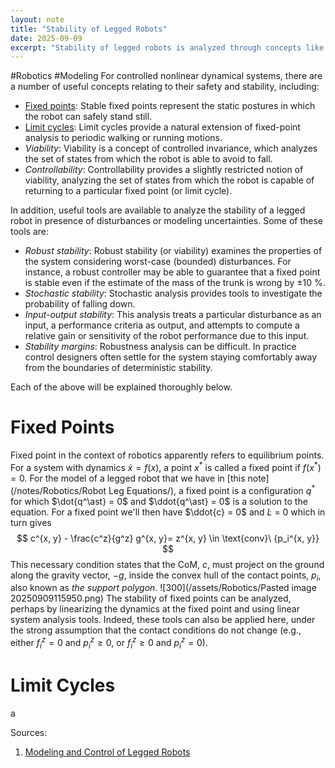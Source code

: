 ```yaml
---
layout: note
title: "Stability of Legged Robots"
date: 2025-09-09
excerpt: "Stability of legged robots is analyzed through concepts like fixed points and limit cycles. These concepts examine the robots ability to maintain balance and withstand disturbances."
---
```


#Robotics #Modeling 
For controlled nonlinear dynamical systems, there are a number of useful concepts relating to their safety and stability, including:
- [Fixed points](/notes//#fixed-points): Stable fixed points represent the static postures in which the robot can safely stand still. 
- [Limit cycles](/notes//#limit-cycles): Limit cycles provide a natural extension of fixed-point analysis to periodic walking or running motions.
- _Viability_: Viability is a concept of controlled invariance, which analyzes the set of states from which the robot is able to avoid to fall.
- _Controllability_: Controllability provides a slightly restricted notion of viability, analyzing the set of states from which the robot is capable of returning to a particular fixed point (or limit cycle). 

In addition, useful tools are available to analyze the stability of a legged robot in presence of disturbances or modeling uncertainties. Some of these tools are:
- _Robust stability_: Robust stability (or viability) examines the properties of the system considering worst-case (bounded) disturbances. For instance, a robust controller may be able to guarantee that a fixed point is stable even if the estimate of the mass of the trunk is wrong by $\pm10$ %.
- _Stochastic stability_: Stochastic analysis provides tools to investigate the probability of falling down.
- _Input-output stability_: This analysis treats a particular disturbance as an input, a performance criteria as output, and attempts to compute a relative gain or sensitivity of the robot performance due to this input. 
- _Stability margins_: Robustness analysis can be difficult. In practice control designers often settle for the system staying comfortably away from the boundaries of deterministic stability.

Each of the above will be explained thoroughly below.
# Fixed Points
Fixed point in the context of robotics apparently refers to equilibrium points. For a system with dynamics $\dot{x} = f(x)$, a point $x^\ast$ is called a fixed point if $f(x^\ast) = 0$. For the model of a legged robot that we have in [this note](/notes/Robotics/Robot Leg Equations/), a fixed point is a configuration $q^\ast$ for which $\dot{q^\ast} = 0$ and $\ddot{q^\ast} = 0$ is a solution to the equation. For a fixed point we'll then have $\ddot{c} = 0$ and $\dot{L}$ = 0 which in turn gives
$$
c^{x, y} - \frac{c^z}{g^z} g^{x, y}= z^{x, y} \in \text{conv}\ {p_i^{x, y}}
$$
This necessary condition states that the CoM, $c$, must project on the ground along the gravity vector, $−g$, inside the convex hull of the contact points, $p_i$, also known as _the support polygon_.
![300](/assets/Robotics/Pasted image 20250909115950.png)
The stability of fixed points can be analyzed, perhaps by linearizing the dynamics at the fixed point and using linear system analysis tools. Indeed, these tools can also be applied here, under the strong assumption that the contact conditions do not change (e.g., either $f_i^z = 0$ and $p_i^z \geq 0$, or $f_i^z \geq 0$ and $p_i^z = 0$).

# Limit Cycles
a

















Sources:
1. [Modeling and Control of Legged Robots](https://link.springer.com/chapter/10.1007/978-3-319-32552-1_48)